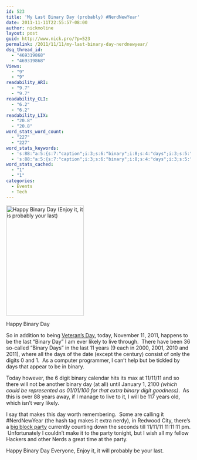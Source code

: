 ```yaml
---
id: 523
title: 'My Last Binary Day (probably) #NerdNewYear'
date: 2011-11-11T22:55:57-08:00
author: nickmoline
layout: post
guid: http://www.nick.pro/?p=523
permalink: /2011/11/11/my-last-binary-day-nerdnewyear/
dsq_thread_id:
  - "469319868"
  - "469319868"
Views:
  - "9"
  - "9"
readability_ARI:
  - "9.7"
  - "9.7"
readability_CLI:
  - "6.2"
  - "6.2"
readability_LIX:
  - "20.8"
  - "20.8"
word_stats_word_count:
  - "227"
  - "227"
word_stats_keywords:
  - 's:88:"a:5:{s:7:"caption";i:3;s:6:"binary";i:8;s:4:"days";i:3;s:5:"years";i:3;s:5:"party";i:3;}";'
  - 's:88:"a:5:{s:7:"caption";i:3;s:6:"binary";i:8;s:4:"days";i:3;s:5:"years";i:3;s:5:"party";i:3;}";'
word_stats_cached:
  - "1"
  - "1"
categories:
  - Events
  - Tech
---
```

<div id="attachment_524" style="width: 222px" class="wp-caption alignright">
  <a href="http://www.sxc.hu/photo/1159613"><img aria-describedby="caption-attachment-524" class="size-medium wp-image-524 " title="Happy Binary Day (Enjoy it, it is probably your last)" alt="Happy Binary Day (Enjoy it, it is probably your last)" src="https://i2.wp.com/www.nick.pro/wp-content/uploads/2011/11/binary1-212x300.jpg?resize=212%2C300&#038;ssl=1" width="212" height="300" data-recalc-dims="1" /></a>
  
  <p id="caption-attachment-524" class="wp-caption-text">
    Happy Binary Day
  </p>
</div>

  
So in addition to being [Veteran&#8217;s Day](https://www.nick.pro/2011/11/11/thank-you-veterans/ "Thank you Veterans"), today, November 11, 2011, happens to be the last &#8220;Binary Day&#8221; I am ever likely to live through.  There have been 36 so-called &#8220;Binary Days&#8221; in the last 11 years (9 each in 2000, 2001, 2010 and 2011), where all the days of the date (except the century) consist of only the digits 0 and 1.  As a computer programmer, I can&#8217;t help but be tickled by days that appear to be in binary.

Today however, the 6 digit binary calendar hits its max at 11/11/11 and so there will not be another binary day (at all) until January 1, 2100 _(which could be represented as 01/01/100 for that extra binary digit goodness)_.  As this is over 88 years away, if I manage to live to it, I will be 117 years old, which isn&#8217;t very likely.

I say that makes this day worth remembering.  Some are calling it #NerdNewYear (the hash tag makes it extra nerdy), in Redwood City, there&#8217;s a <a title="#NerdNewYear" href="http://nerdnewyear.com/" target="_blank" class="broken_link">big block party</a> currently counting down the seconds till 11/11/11 11:11:11 pm.  Unfortunately I couldn&#8217;t make it to the party tonight, but I wish all my fellow Hackers and other Nerds a great time at the party.

Happy Binary Day Everyone, Enjoy it, it will probably be your last.